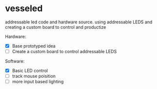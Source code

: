 # vesseled
addressable led code and hardware source. using addressable LEDS and creating a custom board to control and productize


Hardware:
- [x] Base prototyped idea
- [ ] Create a custom board to control addressable LEDS

Software:
- [x] Basic LED control
- [ ] track mouse poisition
- [ ] more input based lighting